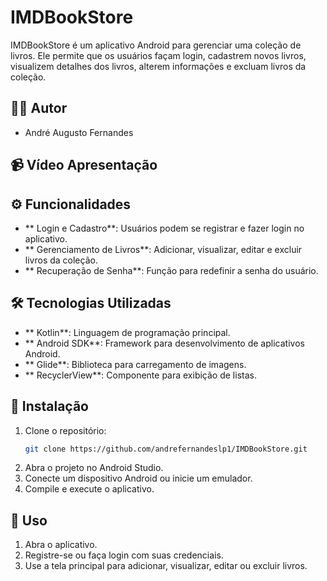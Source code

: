 # IMDBookStore

IMDBookStore é um aplicativo Android para gerenciar uma coleção de livros. Ele permite que os usuários façam login, cadastrem novos livros, visualizem detalhes dos livros, alterem informações e excluam livros da coleção.

## 👨‍💻 Autor

- André Augusto Fernandes

## 📹 Vídeo Apresentação



## ⚙️ Funcionalidades

- ** Login e Cadastro**: Usuários podem se registrar e fazer login no aplicativo.
- ** Gerenciamento de Livros**: Adicionar, visualizar, editar e excluir livros da coleção.
- ** Recuperação de Senha**: Função para redefinir a senha do usuário.

## 🛠️ Tecnologias Utilizadas

- ** Kotlin**: Linguagem de programação principal.
- ** Android SDK**: Framework para desenvolvimento de aplicativos Android.
- ** Glide**: Biblioteca para carregamento de imagens.
- ** RecyclerView**: Componente para exibição de listas.

## 🚀 Instalação

1. Clone o repositório:
    ```sh
    git clone https://github.com/andrefernandeslp1/IMDBookStore.git
    ```
2. Abra o projeto no Android Studio.
3. Conecte um dispositivo Android ou inicie um emulador.
4. Compile e execute o aplicativo.

## 📲 Uso

1. Abra o aplicativo.
2. Registre-se ou faça login com suas credenciais.
3. Use a tela principal para adicionar, visualizar, editar ou excluir livros.

